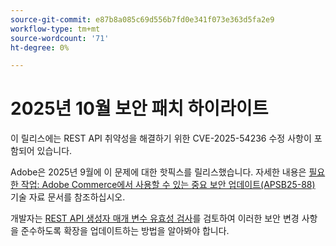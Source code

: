 ```yaml
---
source-git-commit: e87b8a085c69d556b7fd0e341f073e363d5fa2e9
workflow-type: tm+mt
source-wordcount: '71'
ht-degree: 0%

---
```

# 2025년 10월 보안 패치 하이라이트

이 릴리스에는 REST API 취약성을 해결하기 위한 CVE-2025-54236 수정 사항이 포함되어 있습니다.

Adobe은 2025년 9월에 이 문제에 대한 핫픽스를 릴리스했습니다. 자세한 내용은 [필요한 작업: Adobe Commerce에서 사용할 수 있는 중요 보안 업데이트(APSB25-88)](https://experienceleague.adobe.com/en/docs/experience-cloud-kcs/kbarticles/ka-27397) 기술 자료 문서를 참조하십시오.<!-- AC-15379 -->

개발자는 [REST API 생성자 매개 변수 유효성 검사](https://developer.adobe.com/commerce/php/development/components/web-api/services/#rest-api-constructor-parameter-validation)를 검토하여 이러한 보안 변경 사항을 준수하도록 확장을 업데이트하는 방법을 알아봐야 합니다.
